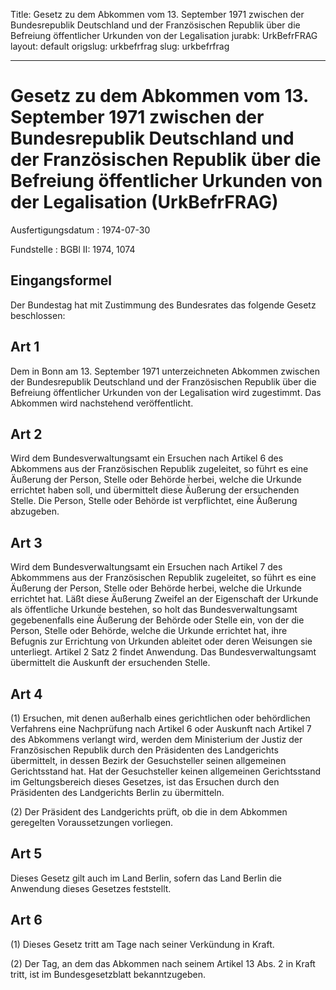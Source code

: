 Title: Gesetz zu dem Abkommen vom 13. September 1971 zwischen der Bundesrepublik Deutschland
  und der Französischen Republik über die Befreiung öffentlicher Urkunden von der
  Legalisation
jurabk: UrkBefrFRAG
layout: default
origslug: urkbefrfrag
slug: urkbefrfrag

---

# Gesetz zu dem Abkommen vom 13. September 1971 zwischen der Bundesrepublik Deutschland und der Französischen Republik über die Befreiung öffentlicher Urkunden von der Legalisation (UrkBefrFRAG)

Ausfertigungsdatum
:   1974-07-30

Fundstelle
:   BGBl II: 1974, 1074



## Eingangsformel

Der Bundestag hat mit Zustimmung des Bundesrates das folgende Gesetz
beschlossen:


## Art 1

Dem in Bonn am 13. September 1971 unterzeichneten Abkommen zwischen
der Bundesrepublik Deutschland und der Französischen Republik über die
Befreiung öffentlicher Urkunden von der Legalisation wird zugestimmt.
Das Abkommen wird nachstehend veröffentlicht.


## Art 2

Wird dem Bundesverwaltungsamt ein Ersuchen nach Artikel 6 des
Abkommens aus der Französischen Republik zugeleitet, so führt es eine
Äußerung der Person, Stelle oder Behörde herbei, welche die Urkunde
errichtet haben soll, und übermittelt diese Äußerung der ersuchenden
Stelle. Die Person, Stelle oder Behörde ist verpflichtet, eine
Äußerung abzugeben.


## Art 3

Wird dem Bundesverwaltungsamt ein Ersuchen nach Artikel 7 des
Abkommmens aus der Französischen Republik zugeleitet, so führt es eine
Äußerung der Person, Stelle oder Behörde herbei, welche die Urkunde
errichtet hat. Läßt diese Äußerung Zweifel an der Eigenschaft der
Urkunde als öffentliche Urkunde bestehen, so holt das
Bundesverwaltungsamt gegebenenfalls eine Äußerung der Behörde oder
Stelle ein, von der die Person, Stelle oder Behörde, welche die
Urkunde errichtet hat, ihre Befugnis zur Errichtung von Urkunden
ableitet oder deren Weisungen sie unterliegt. Artikel 2 Satz 2 findet
Anwendung. Das Bundesverwaltungsamt übermittelt die Auskunft der
ersuchenden Stelle.


## Art 4

(1) Ersuchen, mit denen außerhalb eines gerichtlichen oder
behördlichen Verfahrens eine Nachprüfung nach Artikel 6 oder Auskunft
nach Artikel 7 des Abkommens verlangt wird, werden dem Ministerium der
Justiz der Französischen Republik durch den Präsidenten des
Landgerichts übermittelt, in dessen Bezirk der Gesuchsteller seinen
allgemeinen Gerichtsstand hat. Hat der Gesuchsteller keinen
allgemeinen Gerichtsstand im Geltungsbereich dieses Gesetzes, ist das
Ersuchen durch den Präsidenten des Landgerichts Berlin zu übermitteln.

(2) Der Präsident des Landgerichts prüft, ob die in dem Abkommen
geregelten Voraussetzungen vorliegen.


## Art 5

Dieses Gesetz gilt auch im Land Berlin, sofern das Land Berlin die
Anwendung dieses Gesetzes feststellt.


## Art 6

(1) Dieses Gesetz tritt am Tage nach seiner Verkündung in Kraft.

(2) Der Tag, an dem das Abkommen nach seinem Artikel 13 Abs. 2 in
Kraft tritt, ist im Bundesgesetzblatt bekanntzugeben.

